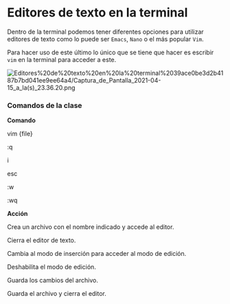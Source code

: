 # Editores de texto en la terminal

Dentro de la terminal podemos tener diferentes opciones para utilizar editores de texto como lo puede ser `Emacs`, `Nano` o el más popular `Vim`.

Para hacer uso de este último lo único que se tiene que hacer es escribir `vim` en la terminal para acceder a este.

![Editores%20de%20texto%20en%20la%20terminal%2039ace0be3d2b4187b7bd041ee9ee64a4/Captura_de_Pantalla_2021-04-15_a_la(s)_23.36.20.png](Editores%20de%20texto%20en%20la%20terminal%2039ace0be3d2b4187b7bd041ee9ee64a4/Captura_de_Pantalla_2021-04-15_a_la(s)_23.36.20.png)

### Comandos de la clase

**Comando**

vim {file}

:q

i

esc

:w

:wq

**Acción**

Crea un archivo con el nombre indicado y accede al editor.

Cierra el editor de texto.

Cambia al modo de inserción para acceder al modo de edición.

Deshabilita el modo de edición.

Guarda los cambios del archivo.

Guarda el archivo y cierra el editor.